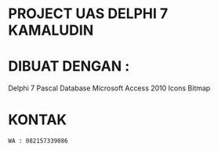 # PROJECT UAS DELPHI 7 KAMALUDIN

# DIBUAT DENGAN :
  Delphi 7
  Pascal
  Database Microsoft Access 2010
  Icons Bitmap

# KONTAK
    WA : 082157339086
